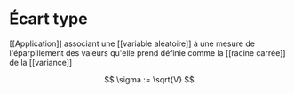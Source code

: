 # Écart type
[[Application]] associant une [[variable aléatoire]] à une mesure de l'éparpillement des valeurs qu'elle prend définie comme la [[racine carrée]] de la [[variance]]

$$
\sigma := \sqrt{V}
$$